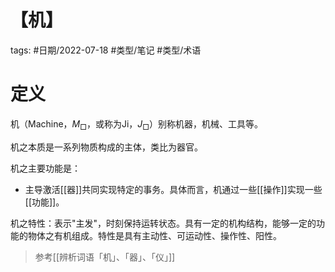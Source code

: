 # 【机】

tags: #日期/2022-07-18 #类型/笔记 #类型/术语  



# 定义


机（Machine，$M_{\Box}$，或称为Ji，$J_{\Box}$）别称机器，机械、工具等。

机之本质是一系列物质构成的主体，类比为器官。

机之主要功能是：
- 主导激活[[器]]共同实现特定的事务。具体而言，机通过一些[[操作]]实现一些[[功能]]。

机之特性：表示"主发"，时刻保持运转状态。具有一定的机构结构，能够一定的功能的物体之有机组成。特性是具有主动性、可运动性、操作性、阳性。


> 参考[[辨析词语「机」、「器」、「仪」]]